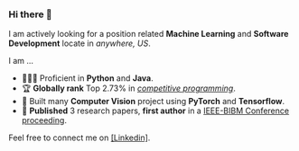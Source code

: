 ### Hi there 👋

I am actively looking for a position related **Machine Learning** and **Software Development** locate in *anywhere, US*.

I am ...

* 🧑🏻‍💻 Proficient in **Python** and **Java**.
* 🏆 **Globally rank** Top $2.73$% in [*competitive programming*](https://leetcode.com/EXBORN/).
* 🤖 Built many **Computer Vision** project using **PyTorch** and **Tensorflow**.
* 📖 **Published** 3 research papers, **first author** in a [IEEE-BIBM Conference proceeding](https://ieeexplore.ieee.org/document/9994879).

Feel free to connect me on [[Linkedin]](https://www.linkedin.com/in/haowen-guan/).

<!--
**HaowenGuan/HaowenGuan** is a ✨ _special_ ✨ repository because its `README.md` (this file) appears on your GitHub profile.

Here are some ideas to get you started:

- 🔭 I’m currently working on ...
- 🌱 I’m currently learning ...
- 👯 I’m looking to collaborate on ...
- 🤔 I’m looking for help with ...
- 💬 Ask me about ...
- 📫 How to reach me: ...
- 😄 Pronouns: ...
- ⚡ Fun fact: ...
-->
